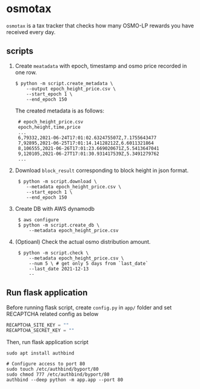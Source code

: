 # osmotax
`osmotax` is a tax tracker that checks how many OSMO-LP rewards you have received every day.

## scripts
1. Create `meatadata` with epoch, timestamp and osmo price recorded in one row.
    ```shell
    $ python -m script.create_metadata \
        --output epoch_height_price.csv \
        --start_epoch 1 \
        --end_epoch 150
   ```
   The created metadata is as follows:
   ```text
    # epoch_height_price.csv
    epoch,height,time,price
    ...
    6,79332,2021-06-24T17:01:02.632475507Z,7.1755643477
    7,92895,2021-06-25T17:01:14.14128212Z,6.6011321864
    8,106555,2021-06-26T17:01:23.669020671Z,5.5413647041
    9,120105,2021-06-27T17:01:30.931417539Z,5.3491279762
    ...
   ```

2. Download `block_result` corresponding to block height in json format.
   ```shell
    $ python -m script.download \
       --metadata epoch_height_price.csv \
       --start_epoch 1 \
       --end_epoch 150
   ```
3. Create DB with AWS dynamodb
   ```shell
    $ aws configure
    $ python -m script.create_db \
        --metadata epoch_height_price.csv
   ```
4. (Optioanl) Check the actual osmo distribution amount.
   ```shell
    $ python -m script.check \
        --metadata epoch_height_price.csv \
        --num 5 \ # get only 5 days from `last_date`
        --last_date 2021-12-13
        --
   ```
   
## Run flask application
Before running flask script, create `config.py` in `app/` folder and set RECAPTCHA related config as below
```python
RECAPTCHA_SITE_KEY = ""
RECAPTCHA_SECRET_KEY = ""
```
Then, run flask application script
```shell
sudo apt install authbind

# Configure access to port 80
sudo touch /etc/authbind/byport/80
sudo chmod 777 /etc/authbind/byport/80
authbind --deep python -m app.app --port 80
```